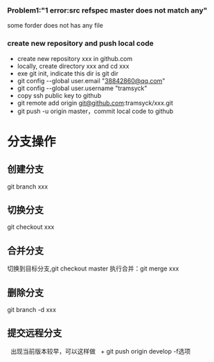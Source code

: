 ### Problem1:"1 error:src refspec master does not match any"
 some forder does not has any file

### create new repository and push local code
* create new repository xxx in github.com
* locally, create directory xxx and cd xxx
* exe git init, indicate this dir is git dir
* git config --global user.email "38842860@qq.com"
* git config --global user.username "tramsyck"
* copy ssh public key to github
* git remote add origin git@github.com:tramsyck/xxx.git
* git push -u origin master，commit local code to github


# 分支操作
## 创建分支
   git branch xxx
## 切换分支
   git checkout xxx
## 合并分支
   切换到目标分支,git checkout master
   执行合并：git merge xxx
## 删除分支
   git branch -d xxx
## 提交远程分支
   出现当前版本较早，可以这样做
   + git push origin develop -f选项
